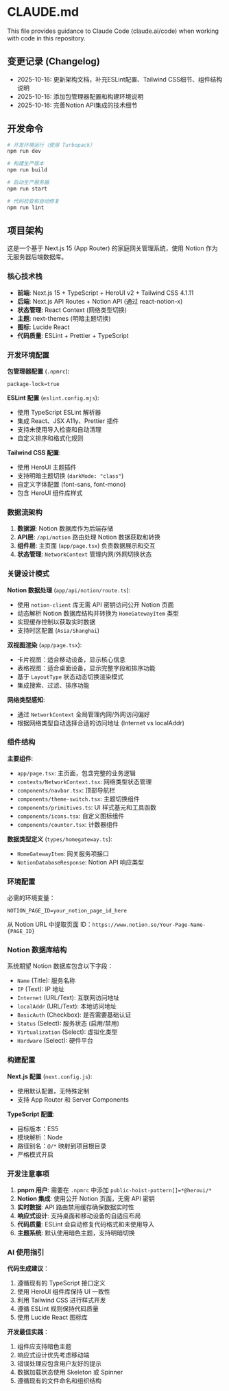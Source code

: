 # CLAUDE.md

This file provides guidance to Claude Code (claude.ai/code) when working with code in this repository.

## 变更记录 (Changelog)

- 2025-10-16: 更新架构文档，补充ESLint配置、Tailwind CSS细节、组件结构说明
- 2025-10-16: 添加包管理器配置和构建环境说明
- 2025-10-16: 完善Notion API集成的技术细节

## 开发命令

```bash
# 开发环境运行（使用 Turbopack）
npm run dev

# 构建生产版本
npm run build

# 启动生产服务器
npm run start

# 代码检查和自动修复
npm run lint
```

## 项目架构

这是一个基于 Next.js 15 (App Router) 的家庭网关管理系统，使用 Notion 作为无服务器后端数据库。

### 核心技术栈
- **前端**: Next.js 15 + TypeScript + HeroUI v2 + Tailwind CSS 4.1.11
- **后端**: Next.js API Routes + Notion API (通过 react-notion-x)
- **状态管理**: React Context (网络类型切换)
- **主题**: next-themes (明暗主题切换)
- **图标**: Lucide React
- **代码质量**: ESLint + Prettier + TypeScript

### 开发环境配置

**包管理器配置** (`.npmrc`):
```
package-lock=true
```

**ESLint 配置** (`eslint.config.mjs`):
- 使用 TypeScript ESLint 解析器
- 集成 React、JSX A11y、Prettier 插件
- 支持未使用导入检查和自动清理
- 自定义排序和格式化规则

**Tailwind CSS 配置**:
- 使用 HeroUI 主题插件
- 支持明暗主题切换 (`darkMode: "class"`)
- 自定义字体配置 (font-sans, font-mono)
- 包含 HeroUI 组件库样式

### 数据流架构
1. **数据源**: Notion 数据库作为后端存储
2. **API层**: `/api/notion` 路由处理 Notion 数据获取和转换
3. **组件层**: 主页面 (`app/page.tsx`) 负责数据展示和交互
4. **状态管理**: `NetworkContext` 管理内网/外网切换状态

### 关键设计模式

**Notion 数据处理** (`app/api/notion/route.ts`):
- 使用 `notion-client` 库无需 API 密钥访问公开 Notion 页面
- 动态解析 Notion 数据库结构并转换为 `HomeGatewayItem` 类型
- 实现缓存控制以获取实时数据
- 支持时区配置 (`Asia/Shanghai`)

**双视图渲染** (`app/page.tsx`):
- 卡片视图：适合移动设备，显示核心信息
- 表格视图：适合桌面设备，显示完整字段和排序功能
- 基于 `LayoutType` 状态动态切换渲染模式
- 集成搜索、过滤、排序功能

**网络类型感知**:
- 通过 `NetworkContext` 全局管理内网/外网访问偏好
- 根据网络类型自动选择合适的访问地址 (Internet vs localAddr)

### 组件结构

**主要组件**:
- `app/page.tsx`: 主页面，包含完整的业务逻辑
- `contexts/NetworkContext.tsx`: 网络类型状态管理
- `components/navbar.tsx`: 顶部导航栏
- `components/theme-switch.tsx`: 主题切换组件
- `components/primitives.ts`: UI 样式基元和工具函数
- `components/icons.tsx`: 自定义图标组件
- `components/counter.tsx`: 计数器组件

**数据类型定义** (`types/homegateway.ts`):
- `HomeGatewayItem`: 网关服务项接口
- `NotionDatabaseResponse`: Notion API 响应类型

### 环境配置

必需的环境变量：
```env
NOTION_PAGE_ID=your_notion_page_id_here
```

从 Notion URL 中提取页面 ID：`https://www.notion.so/Your-Page-Name-{PAGE_ID}`

### Notion 数据库结构

系统期望 Notion 数据库包含以下字段：
- `Name` (Title): 服务名称
- `IP` (Text): IP 地址
- `Internet` (URL/Text): 互联网访问地址
- `localAddr` (URL/Text): 本地访问地址
- `BasicAuth` (Checkbox): 是否需要基础认证
- `Status` (Select): 服务状态 (启用/禁用)
- `Virtualization` (Select): 虚拟化类型
- `Hardware` (Select): 硬件平台

### 构建配置

**Next.js 配置** (`next.config.js`):
- 使用默认配置，无特殊定制
- 支持 App Router 和 Server Components

**TypeScript 配置**:
- 目标版本：ES5
- 模块解析：Node
- 路径别名：`@/*` 映射到项目根目录
- 严格模式开启

### 开发注意事项

1. **pnpm 用户**: 需要在 `.npmrc` 中添加 `public-hoist-pattern[]=*@heroui/*`
2. **Notion 集成**: 使用公开 Notion 页面，无需 API 密钥
3. **实时数据**: API 路由禁用缓存确保数据实时性
4. **响应式设计**: 支持桌面和移动设备的自适应布局
5. **代码质量**: ESLint 会自动修复代码格式和未使用导入
6. **主题系统**: 默认使用暗色主题，支持明暗切换

### AI 使用指引

**代码生成建议**：
1. 遵循现有的 TypeScript 接口定义
2. 使用 HeroUI 组件库保持 UI 一致性
3. 利用 Tailwind CSS 进行样式开发
4. 遵循 ESLint 规则保持代码质量
5. 使用 Lucide React 图标库

**开发最佳实践**：
1. 组件应支持暗色主题
2. 响应式设计优先考虑移动端
3. 错误处理应包含用户友好的提示
4. 数据加载状态使用 Skeleton 或 Spinner
5. 遵循现有的文件命名和组织结构